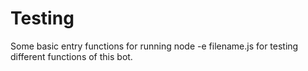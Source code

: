# Testing

Some basic entry functions for running node -e filename.js for testing different 
functions of this bot.

